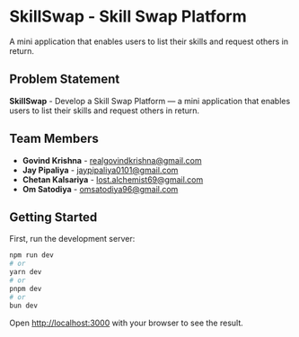 # SkillSwap - Skill Swap Platform

A mini application that enables users to list their skills and request others in return.

## Problem Statement

**SkillSwap** - Develop a Skill Swap Platform — a mini application that enables users to list their skills and request others in return.

## Team Members

- **Govind Krishna** - realgovindkrishna@gmail.com
- **Jay Pipaliya** - jaypipaliya0101@gmail.com
- **Chetan Kalsariya** - lost.alchemist69@gmail.com
- **Om Satodiya** - omsatodiya96@gmail.com

## Getting Started

First, run the development server:

```bash
npm run dev
# or
yarn dev
# or
pnpm dev
# or
bun dev
```

Open [http://localhost:3000](http://localhost:3000) with your browser to see the result.
